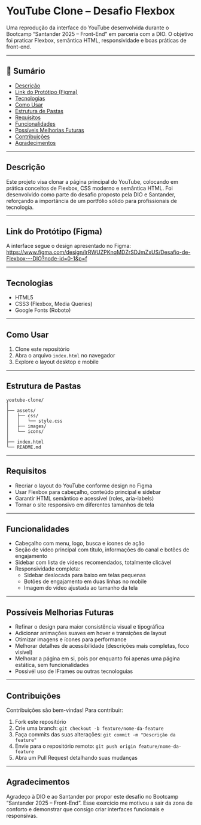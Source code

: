 # YouTube Clone – Desafio Flexbox

Uma reprodução da interface do YouTube desenvolvida durante o Bootcamp “Santander 2025 – Front-End” em parceria com a DIO. O objetivo foi praticar Flexbox, semântica HTML, responsividade e boas práticas de front-end.

---

## 🚀 Sumário

- [Descrição](#descrição)  
- [Link do Protótipo (Figma)](#link-do-protótipo-figma)  
- [Tecnologias](#tecnologias)  
- [Como Usar](#como-usar)  
- [Estrutura de Pastas](#estrutura-de-pastas)  
- [Requisitos](#requisitos)  
- [Funcionalidades](#funcionalidades)  
- [Possíveis Melhorias Futuras](#possíveis-melhorias-futuras)  
- [Contribuições](#contribuições)  
- [Agradecimentos](#agradecimentos)  

---

## Descrição

Este projeto visa clonar a página principal do YouTube, colocando em prática conceitos de Flexbox, CSS moderno e semântica HTML. Foi desenvolvido como parte do desafio proposto pela DIO e Santander, reforçando a importância de um portfólio sólido para profissionais de tecnologia.

---

## Link do Protótipo (Figma)

A interface segue o design apresentado no Figma:  
https://www.figma.com/design/lrRWUZPKnqMDZrSDJmZxUS/Desafio-de-Flexbox---DIO?node-id=0-1&p=f

---

## Tecnologias

- HTML5  
- CSS3 (Flexbox, Media Queries)  
- Google Fonts (Roboto)  

---

## Como Usar

1. Clone este repositório  
2. Abra o arquivo `index.html` no navegador  
3. Explore o layout desktop e mobile  

---

## Estrutura de Pastas

```
youtube-clone/
│
├── assets/
│   ├── css/
│   │   └── style.css
│   ├── images/
│   └── icons/
│
├── index.html
└── README.md
```

---

## Requisitos

- Recriar o layout do YouTube conforme design no Figma  
- Usar Flexbox para cabeçalho, conteúdo principal e sidebar  
- Garantir HTML semântico e acessível (roles, aria-labels)  
- Tornar o site responsivo em diferentes tamanhos de tela  

---

## Funcionalidades

- Cabeçalho com menu, logo, busca e ícones de ação  
- Seção de vídeo principal com título, informações do canal e botões de engajamento  
- Sidebar com lista de vídeos recomendados, totalmente clicável  
- Responsividade completa:  
  - Sidebar deslocada para baixo em telas pequenas  
  - Botões de engajamento em duas linhas no mobile  
  - Imagem do vídeo ajustada ao tamanho da tela  

---

## Possíveis Melhorias Futuras

- Refinar o design para maior consistência visual e tipográfica  
- Adicionar animações suaves em hover e transições de layout  
- Otimizar imagens e ícones para performance  
- Melhorar detalhes de acessibilidade (descrições mais completas, foco visível)  
- Melhorar a página em si, pois por enquanto foi apenas uma página estática, sem funcionalidades
- Possivél uso de IFrames ou outras tecnologuias

---

## Contribuições

Contribuições são bem-vindas! Para contribuir:  
1. Fork este repositório  
2. Crie uma branch: `git checkout -b feature/nome-da-feature`  
3. Faça commits das suas alterações: `git commit -m "Descrição da feature"`  
4. Envie para o repositório remoto: `git push origin feature/nome-da-feature`  
5. Abra um Pull Request detalhando suas mudanças  

---

## Agradecimentos

Agradeço à DIO e ao Santander por propor este desafio no Bootcamp “Santander 2025 – Front-End”. Esse exercício me motivou a sair da zona de conforto e demonstrar que consigo criar interfaces funcionais e responsivas.